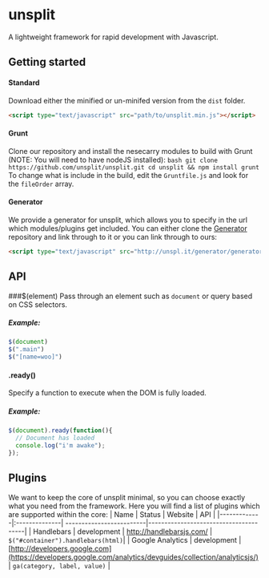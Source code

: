 # unsplit
A lightweight framework for rapid development with Javascript.
## Getting started
#### Standard
Download either the minified or un-minifed version from the ```dist``` folder. 
```html
<script type="text/javascript" src="path/to/unsplit.min.js"></script>
```
#### Grunt
Clone our repository and install the nesecarry modules to build with Grunt (NOTE: You will need to have nodeJS installed): ```bash git clone 
https://github.com/unsplit/unsplit.git cd unsplit && npm install grunt ``` To change what is include in the build, edit the ```Gruntfile.js``` and look for the 
```fileOrder``` array.
#### Generator
We provide a generator for unsplit, which allows you to specify in the url which modules/plugins get included. You can either clone the 
[Generator](http://github.com/unsplit/generator) repository and link through to it or you can link through to ours:
```html
<script type="text/javascript" src="http://unspl.it/generator/generator.php?core,ajax,handlebars"></script>
```
## API
###$(element)
Pass through an element such as ```document``` or query based on CSS selectors.
##### Example:
```javascript
$(document)
$(".main")
$("[name=woo]")
```
#### .ready()
Specify a function to execute when the DOM is fully loaded.
##### Example:
```javascript
$(document).ready(function(){
  // Document has loaded
  console.log("i'm awake");
});
```

## Plugins
We want to keep the core of unsplit minimal, so you can choose exactly what you need from the framework. Here you will find a list of plugins which are 
supported within the core:
| Name        | Status        | Website                  | API |
|-------------|:--------------| -------------------------|---------------------------------------|
| Handlebars  | development   | http://handlebarsjs.com/ | ```$("#container").handlebars(html)```|
| Google Analytics | development | [http://developers.google.com](https://developers.google.com/analytics/devguides/collection/analyticsjs/) | ```ga(category, label, value)``` |
